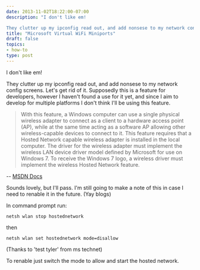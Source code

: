 ```yaml
---
date: 2013-11-02T18:22:00-07:00
description: "I don't like em!

They clutter up my ipconfig read out, and add nonsese to my network config screens. Let's get rid of it. Supposedly this is a feature for developers, however I haven't found a use for it yet..."
title: "Microsoft Virtual WiFi Miniports"
draft: false
topics:
- how-to
type: post
---
```


I don't like em!

They clutter up my ipconfig read out, and add nonsese to my network config screens. Let's get rid of it. Supposedly this is a feature for developers, however I haven't found a use for it yet, and since I aim to develop for multiple platforms I don't think I'll be using this feature.

>With this feature, a Windows computer can use a single physical wireless adapter to connect as a client to a hardware access point (AP), while at the same time acting as a software AP allowing other wireless-capable devices to connect to it. This feature requires that a Hosted Network capable wireless adapter is installed in the local computer. The driver for the wireless adapter must implement the wireless LAN device driver model defined by Microsoft for use on Windows 7. To receive the Windows 7 logo, a wireless driver must implement the wireless Hosted Network feature.

-- [MSDN Docs](http://msdn.microsoft.com/en-us/library/dd815243(VS.85).aspx)

Sounds lovely, but I'll pass. I'm still going to make a note of this in case I need to renable it in the future. (Yay blogs)

In command prompt run:

	netsh wlan stop hostednetwork

then

	netsh wlan set hostednetwork mode=disallow

(Thanks to 'test tyler' from ms technet)

To renable just switch the mode to allow and start the hosted network.
